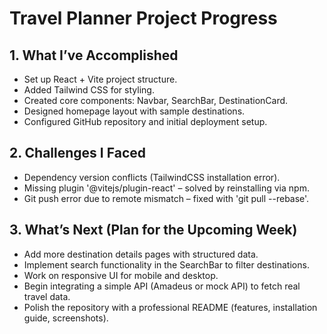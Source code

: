 # Travel Planner Project Progress

## 1. What I’ve Accomplished
- Set up React + Vite project structure.
- Added Tailwind CSS for styling.
- Created core components: Navbar, SearchBar, DestinationCard.
- Designed homepage layout with sample destinations.
- Configured GitHub repository and initial deployment setup.

## 2. Challenges I Faced
- Dependency version conflicts (TailwindCSS installation error).
- Missing plugin '@vitejs/plugin-react' – solved by reinstalling via npm.
- Git push error due to remote mismatch – fixed with 'git pull --rebase'.

## 3. What’s Next (Plan for the Upcoming Week)
- Add more destination details pages with structured data.
- Implement search functionality in the SearchBar to filter destinations.
- Work on responsive UI for mobile and desktop.
- Begin integrating a simple API (Amadeus or mock API) to fetch real travel data.
- Polish the repository with a professional README (features, installation guide, screenshots).

